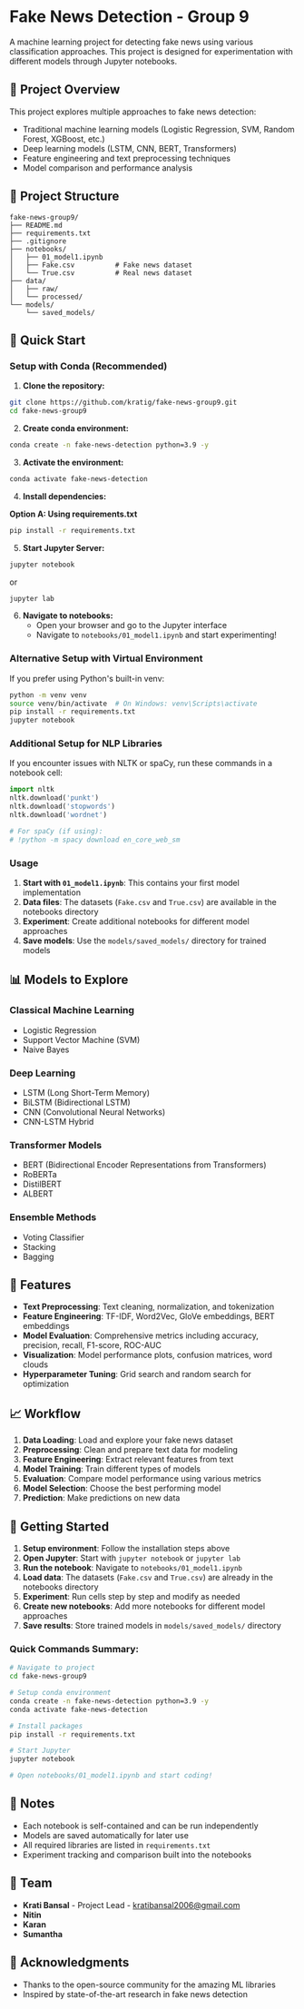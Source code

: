 # Fake News Detection - Group 9

A machine learning project for detecting fake news using various classification approaches. This project is designed for experimentation with different models through Jupyter notebooks.

## 🎯 Project Overview

This project explores multiple approaches to fake news detection:
- Traditional machine learning models (Logistic Regression, SVM, Random Forest, XGBoost, etc.)
- Deep learning models (LSTM, CNN, BERT, Transformers)
- Feature engineering and text preprocessing techniques
- Model comparison and performance analysis

## 📁 Project Structure

```
fake-news-group9/
├── README.md
├── requirements.txt
├── .gitignore
├── notebooks/
│   ├── 01_model1.ipynb
│   ├── Fake.csv          # Fake news dataset
│   └── True.csv          # Real news dataset
├── data/
│   ├── raw/
│   └── processed/
└── models/
    └── saved_models/
```

## 🚀 Quick Start

### Setup with Conda (Recommended)

1. **Clone the repository:**
```bash
git clone https://github.com/kratig/fake-news-group9.git
cd fake-news-group9
```

2. **Create conda environment:**
```bash
conda create -n fake-news-detection python=3.9 -y
```

3. **Activate the environment:**
```bash
conda activate fake-news-detection
```

4. **Install dependencies:**

**Option A: Using requirements.txt**
```bash
pip install -r requirements.txt
```


5. **Start Jupyter Server:**
```bash
jupyter notebook
```
or
```bash
jupyter lab
```

6. **Navigate to notebooks:**
   - Open your browser and go to the Jupyter interface
   - Navigate to `notebooks/01_model1.ipynb` and start experimenting!

### Alternative Setup with Virtual Environment

If you prefer using Python's built-in venv:

```bash
python -m venv venv
source venv/bin/activate  # On Windows: venv\Scripts\activate
pip install -r requirements.txt
jupyter notebook
```

### Additional Setup for NLP Libraries

If you encounter issues with NLTK or spaCy, run these commands in a notebook cell:

```python
import nltk
nltk.download('punkt')
nltk.download('stopwords')
nltk.download('wordnet')

# For spaCy (if using):
# !python -m spacy download en_core_web_sm
```

### Usage

1. **Start with `01_model1.ipynb`**: This contains your first model implementation
2. **Data files**: The datasets (`Fake.csv` and `True.csv`) are available in the notebooks directory
3. **Experiment**: Create additional notebooks for different model approaches
4. **Save models**: Use the `models/saved_models/` directory for trained models

## 📊 Models to Explore

### Classical Machine Learning
- Logistic Regression
- Support Vector Machine (SVM)
- Naive Bayes


### Deep Learning
- LSTM (Long Short-Term Memory)
- BiLSTM (Bidirectional LSTM)
- CNN (Convolutional Neural Networks)
- CNN-LSTM Hybrid

### Transformer Models
- BERT (Bidirectional Encoder Representations from Transformers)
- RoBERTa
- DistilBERT
- ALBERT

### Ensemble Methods
- Voting Classifier
- Stacking
- Bagging

## 🔧 Features

- **Text Preprocessing**: Text cleaning, normalization, and tokenization
- **Feature Engineering**: TF-IDF, Word2Vec, GloVe embeddings, BERT embeddings
- **Model Evaluation**: Comprehensive metrics including accuracy, precision, recall, F1-score, ROC-AUC
- **Visualization**: Model performance plots, confusion matrices, word clouds
- **Hyperparameter Tuning**: Grid search and random search for optimization

## 📈 Workflow

1. **Data Loading**: Load and explore your fake news dataset
2. **Preprocessing**: Clean and prepare text data for modeling
3. **Feature Engineering**: Extract relevant features from text
4. **Model Training**: Train different types of models
5. **Evaluation**: Compare model performance using various metrics
6. **Model Selection**: Choose the best performing model
7. **Prediction**: Make predictions on new data

## 🎯 Getting Started

1. **Setup environment**: Follow the installation steps above
2. **Open Jupyter**: Start with `jupyter notebook` or `jupyter lab`
3. **Run the notebook**: Navigate to `notebooks/01_model1.ipynb`
4. **Load data**: The datasets (`Fake.csv` and `True.csv`) are already in the notebooks directory
5. **Experiment**: Run cells step by step and modify as needed
6. **Create new notebooks**: Add more notebooks for different model approaches
7. **Save results**: Store trained models in `models/saved_models/` directory

### Quick Commands Summary:
```bash
# Navigate to project
cd fake-news-group9

# Setup conda environment
conda create -n fake-news-detection python=3.9 -y
conda activate fake-news-detection

# Install packages
pip install -r requirements.txt

# Start Jupyter
jupyter notebook

# Open notebooks/01_model1.ipynb and start coding!
```

## 📝 Notes

- Each notebook is self-contained and can be run independently
- Models are saved automatically for later use
- All required libraries are listed in `requirements.txt`
- Experiment tracking and comparison built into the notebooks

## 👥 Team

- **Krati Bansal** - Project Lead - kratibansal2006@gmail.com
- **Nitin**
- **Karan**
- **Sumantha**

## 🙏 Acknowledgments

- Thanks to the open-source community for the amazing ML libraries
- Inspired by state-of-the-art research in fake news detection